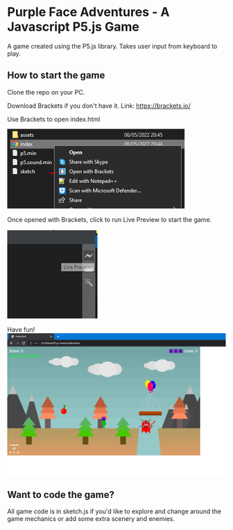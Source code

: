 # Purple Face Adventures - A Javascript P5.js Game
A game created using the P5.js library. Takes user input from keyboard to play. 

## How to start the game

Clone the repo on your PC.

Download Brackets if you don't have it. Link: https://brackets.io/

Use Brackets to open index.html

![How to open file with Brackets](https://github.com/KlimentPaskalev27/P5.js-Game/blob/main/images/brackets.PNG?raw=true)

Once opened with Brackets, click to run Live Preview to start the game.

![Run Live Preview in Brackets](https://github.com/KlimentPaskalev27/P5.js-Game/blob/main/images/preview.PNG?raw=true)

Have fun!
![Game runs in browser](https://github.com/KlimentPaskalev27/P5.js-Game/blob/main/images/game.PNG?raw=true)

## Want to code the game?
All game code is in sketch.js if you'd like to explore and change around the game mechanics or add some extra scenery and enemies.
